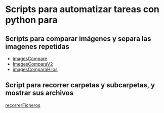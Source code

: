 # Scripts para automatizar tareas con python para

## Scripts para comparar imágenes y separa las imagenes repetidas

* [imagesCompare](https://github.com/LuisGRR/Scripts/blob/master/imagesCompare.py)
* [ImegesComparaV2](https://github.com/LuisGRR/Scripts/blob/master/ImegesComparaV2.py)
* [imagesComparaHilos](https://github.com/LuisGRR/Scripts/blob/master/imagesComparaHilos.py)

## Script para recorrer carpetas y subcarpetas, y mostrar sus archivos

[recorrerFicheros](https://github.com/LuisGRR/Scripts/blob/master/recorrerFicheros.py)
